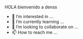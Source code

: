 HOLA bienvenido a denss
- 👀 I’m interested in ...
- 🌱 I’m currently learning ...
- 💞️ I’m looking to collaborate on ...
- 📫 How to reach me ...

<!---
direcfernandodenss/direcfernandodenss is a ✨ special ✨ repository because its `README.md` (this file) appears on your GitHub profile.
You can click the Preview link to take a look at your changes.
--->
